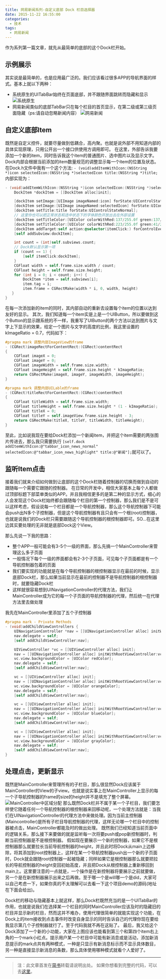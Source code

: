 ```yaml
---
title: 网易新闻系列-自定义底部 Dock 栏目选择器
date: 2015-11-22 16:55:00
categories:
  - 技术
tags:
  - 网易新闻
---
```


作为系列第一篇文章，就先从最简单的底部的这个Dock栏开始。

## 示例展示

其实说是最简单的，也是应用最广泛的。我们应该看过很多APP的导航界面的样式。基本上就以下两种：

* 系统原生的UITabBar始终在页面底部，并不跟随界面跳转而隐藏和显示
  ![系统原生](Imitate-netease-custom-dock/Imitate-netease-custom-dock-1.gif)
* 网易新闻类似的底部TabBar只在每个栏目的首页显示，在第二级或第三级页面隐藏（ps:请自动忽略新闻内容）
  ![网易新闻](Imitate-netease-custom-dock/Imitate-netease-custom-dock-2.gif)

## 自定义底部Item

既然是自定义控件，就要尽量做到低耦合，高内聚。也就是说外部不用知道内部的具体实现原理，只用公开出一个接口供使用方调用即可。
在这里，外部告诉我要添加一个新的item，同时告诉我这个item的普通图片、选中图片以及显示文字。Dock内部会根据当前添加的item数量规范的调整显示每一个item的位置及状态。
在Dock.h文件中我有一个这个方法:
`- (void)addItemWithIcon:(NSString *)icon selectedIcon:(NSString *)selectedIcon title:(NSString *)title;`
内部实现为：

```objective-c
- (void)addItemWithIcon:(NSString *)icon selectedIcon:(NSString *)selectedIcon title:(NSString *)title {
    DockItem *dockItem = [[DockItem alloc]init];

    [dockItem setImage:[UIImage imageNamed:icon] forState:UIControlStateNormal];
    [dockItem setImage:[UIImage imageNamed:selectedIcon] forState:UIControlStateSelected];
    [dockItem setTitle:title forState:UIControlStateNormal];
    // 这里你也可以把正常状态和选中状态下的字体颜色开放出去在外部设置
    [dockItem setTitleColor:[UIColor colorWithRed:137/255.0f green:137/255.0f blue:137/255.0f alpha:1] forState:UIControlStateNormal];
    [dockItem setTitleColor:[UIColor colorWithRed:223/255.0f green:41/255.0f blue:43/255.0f alpha:1] forState:UIControlStateSelected];
    [dockItem addTarget:self action:@selector(itemClick:) forControlEvents:UIControlEventTouchDown];
    [self addSubview:dockItem];

    int count = (int)self.subviews.count;
    // Dock默认显示第一项
    if (count == 1) {
        [self itemClick:dockItem];
    }
    CGFloat width = self.frame.size.width / count;
    CGFloat height = self.frame.size.height;
    for (int i = 0; i < count; i++) {
        DockItem *item = self.subviews[i];
        item.tag = i;
        item.frame = CGRectMake(width * i, 0, width, height)
   }
}
```

在每一次添加新的item的同时，其内部自动的重新去设置每个item的位置以达到友好的显示。
其次，我们知道每一个item实是上是一个UIButton，所以要做到这个Button的显示跟系统的不一样，我重写了UIButton的两个方法以达到图片与文字上下显示的效果，给定一个图片与文字的高度的比例，我这里设置的kImageRatio = 0.7，代码如下：

```objective-c
#pragma mark 调整内部ImageView的frame
- (CGRect)imageRectForContentRect:(CGRect)contentRect
{
    CGFloat imageX = 0;
    CGFloat imageY = 0;
    CGFloat imageWidth = self.frame.size.width;
    CGFloat imageHeight = self.frame.size.height * kImageRatio;
    return CGRectMake(imageX, imageY, imageWidth, imageHeight);
}

#pragma mark 调整内部UILable的frame
- (CGRect)titleRectForContentRect:(CGRect)contentRect
{
    CGFloat titleWidth = self.frame.size.width;
    CGFloat titleHeight = self.frame.size.height * (1 - kImageRatio);
    CGFloat titleX = 0;
    CGFloat titleY = self.imageView.frame.size.height - 3;
    return CGRectMake(titleX, titleY, titleWidth, titleHeight);
}
```

至此，比如说我现在要给Dock栏添加一个新闻item，并把这个item需要的两张图片传进去，那么我只需要执行
`[self.dock addItemWithIcon:@"tabbar_icon_news_normal" selectedIcon:@"tabbar_icon_news_highlight" title:@"新闻"];`就可以了。

## 监听Item点击

接着我们就来介绍如何做到让底部的这个Dock栏随着控制器的切换而做到自动的跟随每一个需要它跟随的控制器。
在日常的开发中，相信大家基本上每个人都做过顶部标题下部菜单类似的APP。并且我相信更多的是第二种的显示方式，细心的人会发现这个Dock栏始终都会跟随每个栏目的第一个控制器，那么我们是不是可以这样考虑，假设说每一个栏目都是一个导航控制器，那么这个导航控制器下可能会push出N多个子控制器，但是这个导航控制器有且只会有一个根(root)控制器，也就是说我们的Dock栏只需要跟随这个导航控制器的根控制器即可。SO...在这里边其实要处理的无非就是底部Dock这个View。

那么先说一下我的思路：

* 整个APP一般可能会有3-5个一级的界面，那么先搞一个MainController来管理这么多子页面
* 一般情况下每个一级的界面都会有2-3个子页面，可见每个子页面都是有一个导航控制器包着的页面
* 我们要实现的功能就是在每个导航控制器的根控制器显示在最前的时候，显示底部Dock栏，那么如果当前显示在最前的控制器不是导航控制器的根控制器时，就要隐藏Dock栏
* 这样就很容易想到UINavigationController的代理方法，我们让MainController成为它的每一个子页面的导航控制器的代理，然后统一在代理方法里去做处理

我先在MainController里添加了五个子控制器

```objective-c
#pragma mark - Private Methods
- (void)addChildViewControllers {
    UINavigationController *nav = [[UINavigationController alloc] initWithRootViewController:FirstViewController.new];
    nav.delegate = self;
    [self addChildViewController:nav];

    UIViewController *vc = [[UIViewController alloc] init];
    nav = [[UINavigationController alloc] initWithRootViewController:vc];
    vc.view.backgroundColor = [UIColor redColor];
    nav.delegate = self;
    [self addChildViewController:nav];

    vc = [[UIViewController alloc] init];
    nav = [[UINavigationController alloc] initWithRootViewController:vc];
    vc.view.backgroundColor = [UIColor orangeColor];
    nav.delegate = self;
    [self addChildViewController:nav];

    vc = [[UIViewController alloc] init];
    nav = [[UINavigationController alloc] initWithRootViewController:vc];
    vc.view.backgroundColor = [UIColor blueColor];
    nav.delegate = self;
    [self addChildViewController:nav];

    vc = [[UIViewController alloc] init];
    nav = [[UINavigationController alloc] initWithRootViewController:vc];
    vc.view.backgroundColor = [UIColor grayColor];
    nav.delegate = self;
    [self addChildViewController:nav];
}
```

## 处理点击，更新显示

既然是MainController来管理所有的子栏目，那么很显然Dock应该属于MainController的View的子view。也就是说实事上在MainController上显示的每一个子导航控制器的frame的size的height并不是填充了整个屏幕。
![MainController中区域分配](Imitate-netease-custom-dock/Imitate-netease-custom-dock-3.png)
那么既然Dock栏并不属于某一个子栏目，我们要怎样使它随着任何一个导航控制器的根控制器来回移动呢，一个处理方法就是：当我们在UINavigationController的代理方法中来做处理。因为当前主控制器(Maincontroller)是所有子栏目导航控制器的代理，这样无论哪一个栏目中的控制器被点击，MainController都能及时的做出处理。
既然我们已经知道当前页面中的逻辑关系，那么接下来要做的就是监听每一次将要push或pop新控制器时，判断当前控制器是不是根控制器。
假如现在要展示一个新的控制器，如果它不是根控制器那么就要拉长当前导航控制器的height，并且此时将Dock从main上边移除，将其添加到root控制器上，这样在某一个导航控制器push出一个新的子页面时，Dock就会跟随root控制器一起被隐藏；同样如果它是根控制器那么就要把拉长的导航控制器的height变回初始高度，并且把Dock从根控制器上重新移回到main上。这里要注意的一点就是，一个操作是在新控制器将要展示之前就要做，另一个是在新控制器展示出来之后再做。至于哪一个是will哪一个是did，大家可以自己考虑一下，如果你真的不太理解可以去看一下这个项目demo的源码(地址在下面会给出)。

Dock栏的移动与隐藏基本上就这样，那么Dock栏既然充当的是一个UITabBar的作用，也就是说我们在选择某一个栏目的同时MainController应该及时的隐藏旧的栏目并显示新的栏目，然而这并不难办，使用代理很简单的就能实现这个功能，在Dock上的item接收到点击事件时改变自身显示的同时告诉自己的代理你现在要给我显示第几个子控制器就行了。至于代码我就不再在这贴了。
最后，我又给这个Dock添加了一个新的小功能，大家在上图应该也能看到第三个和第四个item右上角的一个mark小红点。提示用户某一个栏目中可能有新消息或是活动，添加新消息提示的mark点共有两种模式，一种是只显示有新消息标示而不显示具体数目，另一种是直接显示新消息的条数，那么具体使用哪种模式就看个人爱好了。

---
> 注：此文章首发在[简书](http://www.jianshu.com)转载请说明出处。
> 如果你想看到完整的代码，可以去[这里](https://github.com/Agenric/AGBottomDock)。
